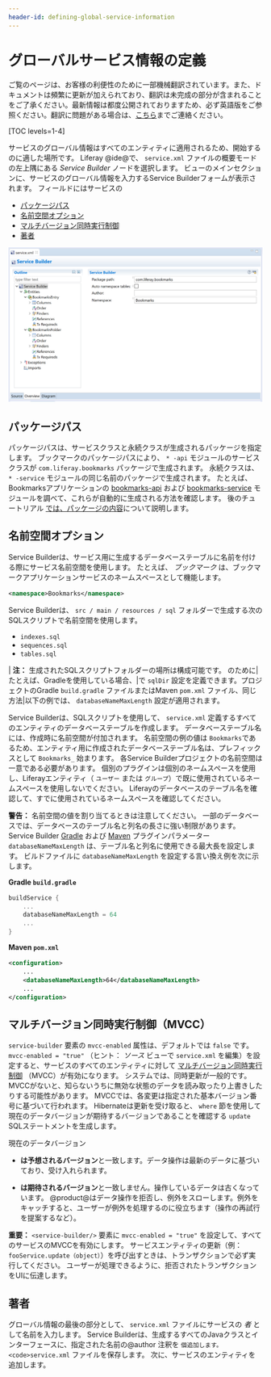 ```yaml
---
header-id: defining-global-service-information
---
```


# グローバルサービス情報の定義

<p class="alert alert-info"><span class="wysiwyg-color-blue120">ご覧のページは、お客様の利便性のために一部機械翻訳されています。また、ドキュメントは頻繁に更新が加えられており、翻訳は未完成の部分が含まれることをご了承ください。最新情報は都度公開されておりますため、必ず英語版をご参照ください。翻訳に問題がある場合は、<a href="mailto:support-content-jp@liferay.com">こちら</a>までご連絡ください。</span></p>

[TOC levels=1-4]

サービスのグローバル情報はすべてのエンティティに適用されるため、開始するのに適した場所です。 Liferay @ide@で、 `service.xml` ファイルの概要モードの左上隅にある *Service Builder* ノードを選択します。 ビューのメインセクションに、サービスのグローバル情報を入力するService Builderフォームが表示されます。 フィールドにはサービスの

  - [パッケージパス](#package-path)
  - [名前空間オプション](#namespace-options)
  - [マルチバージョン同時実行制御](#multiversion-concurrency-control-mvcc)
  - [著者](#author)

![図1：これは、ブックマークアプリケーションの <code>service.xml</code>からのService Builderフォームです。](../../../../images/service-builder-main-form.png)

## パッケージパス

パッケージパスは、サービスクラスと永続クラスが生成されるパッケージを指定します。 ブックマークのパッケージパスにより、 `* -api` モジュールのサービスクラスが `com.liferay.bookmarks` パッケージで生成されます。 永続クラスは、 `* -service` モジュールの同じ名前のパッケージで生成されます。 たとえば、Bookmarksアプリケーションの [bookmarks-api](https://github.com/liferay/liferay-portal/tree/master/modules/apps/bookmarks/bookmarks-api) および [bookmarks-service](https://github.com/liferay/liferay-portal/tree/master/modules/apps/bookmarks/bookmarks-service) モジュールを調べて、これらが自動的に生成される方法を確認します。 後のチュートリアル [では、パッケージの内容](/docs/7-1/tutorials/-/knowledge_base/t/running-service-builder)について説明します。

## 名前空間オプション

Service Builderは、サービス用に生成するデータベーステーブルに名前を付ける際にサービス名前空間を使用します。 たとえば、 *ブックマーク* は、ブックマークアプリケーションサービスのネームスペースとして機能します。

``` xml
<namespace>Bookmarks</namespace>
```

Service Builderは、 `src / main / resources / sql` フォルダーで生成する次のSQLスクリプトで名前空間を使用します。

  - `indexes.sql`
  - `sequences.sql`
  - `tables.sql`

| **注：** 生成されたSQLスクリプトフォルダーの場所は構成可能です。 のために|たとえば、Gradleを使用している場合、|で `sqlDir` 設定を定義できます。プロジェクトのGradle `build.gradle` ファイルまたはMaven `pom.xml` ファイル、同じ方法|以下の例では、 `databaseNameMaxLength` 設定が適用されます。

Service Builderは、SQLスクリプトを使用して、 `service.xml` 定義するすべてのエンティティのデータベーステーブルを作成します。 データベーステーブル名には、作成時に名前空間が付加されます。 名前空間の例の値は `Bookmarks`であるため、エンティティ用に作成されたデータベーステーブル名は、プレフィックスとして `Bookmarks_` 始まります。 各Service Builderプロジェクトの名前空間は一意である必要があります。 個別のプラグインは個別のネームスペースを使用し、Liferayエンティティ（ `ユーザー` または `グループ`）で既に使用されているネームスペースを使用しないでください。 Liferayのデータベースのテーブル名を確認して、すでに使用されているネームスペースを確認してください。

**警告：** 名前空間の値を割り当てるときは注意してください。 一部のデータベースでは、データベースのテーブル名と列名の長さに強い制限があります。 Service Builder [Gradle](/docs/7-1/reference/-/knowledge_base/r/service-builder-gradle-plugin#task-properties) および [Maven](/docs/7-1/reference/-/knowledge_base/r/service-builder-with-maven#available-parameters) プラグインパラメーター `databaseNameMaxLength` は、テーブル名と列名に使用できる最大長を設定します。 ビルドファイルに `databaseNameMaxLength` を設定する言い換え例を次に示します。

**Gradle `build.gradle`**

``` groovy
buildService {
    ...
    databaseNameMaxLength = 64
    ...
}
```

**Maven `pom.xml`**

``` xml
<configuration>
    ...
    <databaseNameMaxLength>64</databaseNameMaxLength>
    ...
</configuration>
```

## マルチバージョン同時実行制御（MVCC）

`service-builder` 要素の `mvcc-enabled` 属性は、デフォルトでは `false` です。 `mvcc-enabled = "true"` （ヒント： *ソース* ビューで `service.xml` を編集）を設定すると、サービスのすべてのエンティティに対して [マルチバージョン同時実行制御](https://en.wikipedia.org/wiki/Multiversion_concurrency_control) （MVCC）が有効になります。 システムでは、同時更新が一般的です。 MVCCがないと、知らないうちに無効な状態のデータを読み取ったり上書きしたりする可能性があります。 MVCCでは、各変更は指定された基本バージョン番号に基づいて行われます。 Hibernateは更新を受け取ると、 `where` 節を使用して現在のデータバージョンが期待するバージョンであることを確認する `update` SQLステートメントを生成します。

現在のデータバージョン

  - **は予想されるバージョン**と一致します。データ操作は最新のデータに基づいており、受け入れられます。

  - **は期待されるバージョン**と一致しません。操作しているデータは古くなっています。 @product@はデータ操作を拒否し、例外をスローします。例外をキャッチすると、ユーザーが例外を処理するのに役立ちます（操作の再試行を提案するなど）。

**重要：** `<service-builder/>` 要素に `mvcc-enabled = "true"` を設定して、すべてのサービスのMVCCを有効にします。 サービスエンティティの更新（例： `fooService.update（object）`）を呼び出すときは、トランザクションで必ず実行してください。 ユーザーが処理できるように、拒否されたトランザクションをUIに伝達します。

## 著者

グローバル情報の最後の部分として、 `service.xml` ファイルにサービスの *者* として名前を入力します。 Service Builderは、生成するすべてのJavaクラスとインターフェースに、指定された名前の@author</code> 注釈を `個追加します。 <code>service.xml` ファイルを保存します。 次に、サービスのエンティティを追加します。
